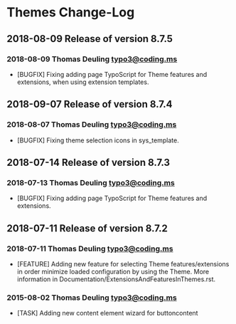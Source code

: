 # Themes Change-Log


## 2018-08-09  Release of version 8.7.5

### 2018-08-09  Thomas Deuling  <typo3@coding.ms>

*   [BUGFIX] Fixing adding page TypoScript for Theme features and extensions, when using extension templates.


## 2018-09-07  Release of version 8.7.4

### 2018-08-07  Thomas Deuling  <typo3@coding.ms>

*   [BUGFIX] Fixing theme selection icons in sys_template.



## 2018-07-14  Release of version 8.7.3

### 2018-07-13  Thomas Deuling  <typo3@coding.ms>

*   [BUGFIX] Fixing adding page TypoScript for Theme features and extensions.



## 2018-07-11  Release of version 8.7.2

### 2018-07-11  Thomas Deuling  <typo3@coding.ms>

*   [FEATURE] Adding new feature for selecting Theme features/extensions in order minimize loaded configuration by using the Theme. More information in Documentation/ExtensionsAndFeaturesInThemes.rst.

### 2015-08-02  Thomas Deuling  <typo3@coding.ms>

*   [TASK] Adding new content element wizard for buttoncontent
